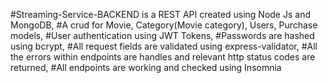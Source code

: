 #Streaming-Service-BACKEND is a REST API created using Node Js and MongoDB,
#A crud for Movie, Category(Movie category), Users, Purchase models,
#User authentication using JWT Tokens,
#Passwords are hashed using bcrypt,
#All request fields are validated using express-validator,
#All the errors within endpoints are handles and relevant http status codes are returned,
#All endpoints are working and checked using Insomnia

